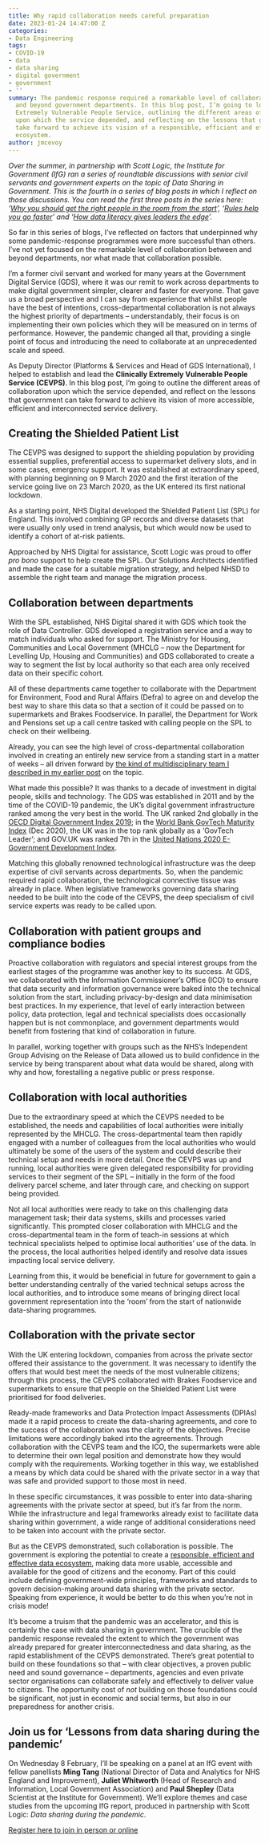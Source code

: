 ```yaml
---
title: Why rapid collaboration needs careful preparation
date: 2023-01-24 14:47:00 Z
categories:
- Data Engineering
tags:
- COVID-19
- data
- data sharing
- digital government
- government
- ''
summary: The pandemic response required a remarkable level of collaboration between
  and beyond government departments. In this blog post, I’m going to look at the Clinically
  Extremely Vulnerable People Service, outlining the different areas of collaboration
  upon which the service depended, and reflecting on the lessons that government can
  take forward to achieve its vision of a responsible, efficient and effective data
  ecosystem.
author: jmcevoy
---
```


*Over the summer, in partnership with Scott Logic, the Institute for Government (IfG) ran a series of roundtable discussions with senior civil servants and government experts on the topic of Data Sharing in Government. This is the fourth in a series of blog posts in which I reflect on those discussions. You can read the first three posts in the series here: ‘[Why you should get the right people in the room from the start](https://blog.scottlogic.com/2022/11/18/why-you-should-get-the-right-people-in-the-room-from-the-start.html)’, ‘[Rules help you go faster](https://blog.scottlogic.com/2022/11/30/rules-help-you-go-faster.html)’ and ‘[How data literacy gives leaders the edge](https://blog.scottlogic.com/2023/01/12/how-data-literacy-gives-leaders-the-edge.html)’.*

So far in this series of blogs, I’ve reflected on factors that underpinned why some pandemic-response programmes were more successful than others. I’ve not yet focused on the remarkable level of collaboration between and beyond departments, nor what made that collaboration possible.

I’m a former civil servant and worked for many years at the Government Digital Service (GDS), where it was our remit to work across departments to make digital government simpler, clearer and faster for everyone. That gave us a broad perspective and I can say from experience that whilst people have the best of intentions, cross-departmental collaboration is not always the highest priority of departments – understandably, their focus is on implementing their own policies which they will be measured on in terms of performance. However, the pandemic changed all that, providing a single point of focus and introducing the need to collaborate at an unprecedented scale and speed.

As Deputy Director (Platforms & Services and Head of GDS International), I helped to establish and lead the **Clinically Extremely Vulnerable People Service (CEVPS)**. In this blog post, I’m going to outline the different areas of collaboration upon which the service depended, and reflect on the lessons that government can take forward to achieve its vision of more accessible, efficient and interconnected service delivery.

## Creating the Shielded Patient List

The CEVPS was designed to support the shielding population by providing essential supplies, preferential access to supermarket delivery slots, and in some cases, emergency support. It was established at extraordinary speed, with planning beginning on 9 March 2020 and the first iteration of the service going live on 23 March 2020, as the UK entered its first national lockdown.

As a starting point, NHS Digital developed the Shielded Patient List (SPL) for England. This involved combining GP records and diverse datasets that were usually only used in trend analysis, but which would now be used to identify a cohort of at-risk patients.

Approached by NHS Digital for assistance, Scott Logic was proud to offer *pro bono* support to help create the SPL. Our Solutions Architects identified and made the case for a suitable migration strategy, and helped NHSD to assemble the right team and manage the migration process.

## Collaboration between departments

With the SPL established, NHS Digital shared it with GDS which took the role of Data Controller. GDS developed a registration service and a way to match individuals who asked for support. The Ministry for Housing, Communities and Local Government (MHCLG – now the Department for Levelling Up, Housing and Communities) and GDS collaborated to create a way to segment the list by local authority so that each area only received data on their specific cohort.

All of these departments came together to collaborate with the Department for Environment, Food and Rural Affairs (Defra) to agree on and develop the best way to share this data so that a section of it could be passed on to supermarkets and Brakes Foodservice. In parallel, the Department for Work and Pensions set up a call centre tasked with calling people on the SPL to check on their wellbeing.

Already, you can see the high level of cross-departmental collaboration involved in creating an entirely new service from a standing start in a matter of weeks – all driven forward by [the kind of multidisciplinary team I described in my earlier post](https://blog.scottlogic.com/2022/11/18/why-you-should-get-the-right-people-in-the-room-from-the-start.html) on the topic.

What made this possible? It was thanks to a decade of investment in digital people, skills and technology. The GDS was established in 2011 and by the time of the COVID-19 pandemic, the UK’s digital government infrastructure ranked among the very best in the world. The UK ranked 2nd globally in the [OECD Digital Government Index 2019](https://doi.org/10.1787/4de9f5bb-en); in the [World Bank GovTech Maturity Index](https://openknowledge.worldbank.org/handle/10986/36233) (Dec 2020), the UK was in the top rank globally as a ‘GovTech Leader’; and GOV.UK was ranked 7th in the [United Nations 2020 E-Government Development Index](https://publicadministration.un.org/egovkb/Data-Center).

Matching this globally renowned technological infrastructure was the deep expertise of civil servants across departments. So, when the pandemic required rapid collaboration, the technological connective tissue was already in place. When legislative frameworks governing data sharing needed to be built into the code of the CEVPS, the deep specialism of civil service experts was ready to be called upon.

## Collaboration with patient groups and compliance bodies

Proactive collaboration with regulators and special interest groups from the earliest stages of the programme was another key to its success. At GDS, we collaborated with the Information Commissioner’s Office (ICO) to ensure that data security and information governance were baked into the technical solution from the start, including privacy-by-design and data minimisation best practices. In my experience, that level of early interaction between policy, data protection, legal and technical specialists does occasionally happen but is not commonplace, and government departments would benefit from fostering that kind of collaboration in future.

In parallel, working together with groups such as the NHS’s Independent Group Advising on the Release of Data allowed us to build confidence in the service by being transparent about what data would be shared, along with why and how, forestalling a negative public or press response.

## Collaboration with local authorities

Due to the extraordinary speed at which the CEVPS needed to be established, the needs and capabilities of local authorities were initially represented by the MHCLG. The cross-departmental team then rapidly engaged with a number of colleagues from the local authorities who would ultimately be some of the users of the system and could describe their technical setup and needs in more detail. Once the CEVPS was up and running, local authorities were given delegated responsibility for providing services to their segment of the SPL – initially in the form of the food delivery parcel scheme, and later through care, and checking on support being provided.

Not all local authorities were ready to take on this challenging data management task; their data systems, skills and processes varied significantly. This prompted closer collaboration with MHCLG and the cross-departmental team in the form of teach-in sessions at which technical specialists helped to optimise local authorities’ use of the data. In the process, the local authorities helped identify and resolve data issues impacting local service delivery.

Learning from this, it would be beneficial in future for government to gain a better understanding centrally of the varied technical setups across the local authorities, and to introduce some means of bringing direct local government representation into the ‘room’ from the start of nationwide data-sharing programmes.

## Collaboration with the private sector

With the UK entering lockdown, companies from across the private sector offered their assistance to the government. It was necessary to identify the offers that would best meet the needs of the most vulnerable citizens; through this process, the CEVPS collaborated with Brakes Foodservice and supermarkets to ensure that people on the Shielded Patient List were prioritised for food deliveries.

Ready-made frameworks and Data Protection Impact Assessments (DPIAs) made it a rapid process to create the data-sharing agreements, and core to the success of the collaboration was the clarity of the objectives. Precise limitations were accordingly baked into the agreements. Through collaboration with the CEVPS team and the ICO, the supermarkets were able to determine their own legal position and demonstrate how they would comply with the requirements. Working together in this way, we established a means by which data could be shared with the private sector in a way that was safe and provided support to those most in need.

In these specific circumstances, it was possible to enter into data-sharing agreements with the private sector at speed, but it’s far from the norm. While the infrastructure and legal frameworks already exist to facilitate data sharing within government, a wide range of additional considerations need to be taken into account with the private sector.

But as the CEVPS demonstrated, such collaboration is possible. The government is exploring the potential to create a [responsible, efficient and effective data ecosystem](https://www.gov.uk/government/publications/national-data-strategy-mission-1-policy-framework-unlocking-the-value-of-data-across-the-economy/national-data-strategy-mission-1-policy-framework-unlocking-the-value-of-data-across-the-economy), making data more usable, accessible and available for the good of citizens and the economy. Part of this could include defining government-wide principles, frameworks and standards to govern decision-making around data sharing with the private sector. Speaking from experience, it would be better to do this when you’re not in crisis mode!

It’s become a truism that the pandemic was an accelerator, and this is certainly the case with data sharing in government. The crucible of the pandemic response revealed the extent to which the government was already prepared for greater interconnectedness and data sharing, as the rapid establishment of the CEVPS demonstrated. There’s great potential to build on these foundations so that – with clear objectives, a proven public need and sound governance – departments, agencies and even private sector organisations can collaborate safely and effectively to deliver value to citizens. The opportunity cost of *not* building on those foundations could be significant, not just in economic and social terms, but also in our preparedness for another crisis.

## Join us for ‘Lessons from data sharing during the pandemic’

On Wednesday 8 February, I’ll be speaking on a panel at an IfG event with fellow panellists **Ming Tang** (National Director of Data and Analytics for NHS England and Improvement), **Juliet Whitworth** (Head of Research and Information, Local Government Association) and **Paul Shepley** (Data Scientist at the Institute for Government). We’ll explore themes and case studies from the upcoming IfG report, produced in partnership with Scott Logic: *Data sharing during the pandemic*.

[Register here to join in person or online](https://www.instituteforgovernment.org.uk/event/lessons-data-sharing-during-pandemic?utm_source=events_page&utm_medium=website&utm_campaign=scottlogic_website)